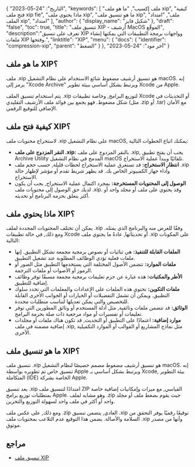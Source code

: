 {
"التاريخ": "24-05-2023",
  "keywords": [
"ملف إكسيب",
"ما هو ملف xip",
"كيفية فتح ملف xip fie",
"ماذا يحتوي ملف xip",
"ما هو تنسيق ملف xip",
"ملف",
"امتداد الملف xip",
"امتداد"
],
  "author": {
"display_name": "شكيل فايز"
},
"draft": "false",
"toc": true,
"title": "تنسيق ملف XIP - أرشيف MacOS الموقّع",
  "description":"تعرف على تنسيق XIP وواجهات برمجة التطبيقات التي يمكنها إنشاء ملفات XIP وفتحها.",
"linktitle": "XIP",
  "menu": {
    "docs": {
      "identifier": "compression-xip",
"parent": "الضغط"
}
},
"آخر مود": "24-05-2023"
}

## ما هو ملف XIP؟

ملف .xip هو تنسيق أرشيف مضغوط شائع الاستخدام على نظام التشغيل macOS. إنه يرمز إلى "Xcode Archive" ويرتبط بشكل أساسي ببيئة تطوير Xcode من Apple.

يتم استخدام تنسيق الملف .xip لتوزيع البرامج, وخاصة تطبيقات Xcode أو التحديثات في شكل مضغوط. فهو يجمع بين فوائد ملف الأرشيف التقليدي (مثل .zip أو .tar) مع الأمان الإضافي للتوقيع الرقمي.

## كيفية فتح ملف XIP؟

لاستخراج محتويات ملف .xip على نظام التشغيل macOS, يمكنك اتباع الخطوات التالية:

- **النقر المزدوج على ملف .xip:** بالنقر المزدوج على ملف .xip, يجب أن يفتح تطبيق Archive Utility المدمج في نظام التشغيل macOS تلقائيًا ويبدأ عملية الاستخراج.
- **انتظار الاستخراج:** قد تستغرق عملية الاستخراج لحظات قليلة, حسب حجم ملف .xip وأداء جهاز الكمبيوتر الخاص بك. قد يظهر شريط تقدم أو مؤشر لإظهار حالة الاستخراج.
- **الوصول إلى المحتويات المستخرجة:** بمجرد اكتمال عملية الاستخراج, يجب أن يكون لديك حق الوصول إلى محتويات ملف .xip. وقد يحتوي على ملف أو مجلد واحد أو أكثر يتعلق بحزمة البرنامج أو تحديثه.

## ماذا يحتوي ملف XIP؟

يمكن أن تختلف المحتويات المحددة لملف .xip وفقًا للغرض منه والبرنامج الذي يمثله. ومع ذلك, في حالة تطبيقات Xcode أو تحديثاتها, عادةً ما يحتوي ملف .xip على المكونات التالية:

- **الملفات القابلة للتنفيذ:** هي ثنائيات أو نصوص برمجية مجمعة تشكل التطبيق. إنها ملفات فعلية تؤدي الوظائف المطلوبة عند تشغيل التطبيق.
- **ملفات الموارد:** تتضمن الأصول المختلفة التي يستخدمها التطبيق مثل الصور أو الرموز أو الأصوات أو ملفات الترجمة.
- **الأطر والمكتبات:** هذه عبارة عن حزم تعليمات برمجية مجمعة مسبقًا توفر وظائف إضافية للتطبيق.
- **ملفات التكوين:** تحتوي هذه الملفات على الإعدادات والمعلمات التي تحدد سلوك التطبيق. ويمكن أن تشمل التفضيلات أو الخيارات أو الجوانب الأخرى القابلة للتخصيص والتي يمكن تعديلها لتناسب متطلبات محددة.
- **الوثائق:** قد تتضمن ملفات وثائقية, مثل أدلة المستخدم أو وثائق المطورين التي توفر تعليمات أو تفسيرات أو مواد مرجعية ذات صلة بحزمة البرامج.
- **موارد إضافية:** اعتمادًا على التطبيق أو التحديث, قد تكون هناك ملفات أو مجلدات إضافية مضمنة في ملف .xip, مثل نماذج المشاريع أو القوالب أو الموارد التكميلية الأخرى.

## ما هو تنسيق ملف XIP؟

تنسيق ملف .xip هو تنسيق أرشيف مضغوط مصمم خصيصًا لنظام التشغيل macOS. إنه تنسيق خاص تم تطويره بواسطة Apple ويرتبط بشكل أساسي بـ Xcode, بيئة التطوير المتكاملة (IDE) الخاصة بشركة Apple.

يعد تنسيق .xip امتدادًا لتنسيق ملف ZIP القياسي, مع ميزات وإمكانيات إضافية خاصة بمتطلبات توزيع برامج Apple. وهو مشابه لملف .zip حيث يقوم بضغط ملف أو مجلد واحد أو أكثر في ملف واحد لسهولة التوزيع والتخزين.

ومع ذلك, على عكس ملف .zip العادي, يتضمن تنسيق .xip توقيعًا رقميًا يوفر التحقق من السلامة والأصالة. يضمن هذا التوقيع عدم التلاعب بمحتويات ملف .xip وأنها من مصدر موثوق.

## مراجع
* [تنسيق ملف XIP](https://en.wikipedia.org/wiki/.XIP)

